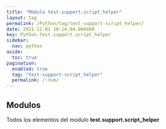 ```yaml
---
title: "Módulo test.support.script_helper"
layout: tag
permalink: /Python/tag/test-support-script_helper/
date: 2021-11-01 10:24:04.000400
key: Python.test.support.script_helper
sidebar: 
  nav: python
aside: 
  toc: true
pagination: 
  enabled: true
  tag: "test-support-script_helper"
  permalink: /:num/
---
```


<h2>Modulos</h2>
Todos los elementos del modulo <strong>test.support.script_helper</strong>
